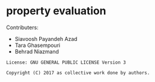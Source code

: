 # property evaluation

Contributers:
   * Siavoosh Payandeh Azad
   * Tara Ghasempouri
   * Behrad Niazmand

	License: GNU GENERAL PUBLIC LICENSE Version 3

	Copyright (C) 2017 as collective work done by authors.
